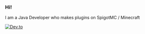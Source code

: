 ### Hi!

I am a Java Developer who makes plugins on SpigotMC / Minecraft

[![Dev.to](https://github-readme-stats.vercel.app/api/pin/?username=OllieJW&repo=OreMarket)](https://github.com/OllieJW/OreMarket)

